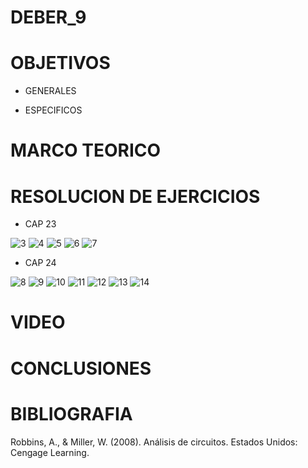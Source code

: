 # DEBER_9
# OBJETIVOS

* GENERALES

* ESPECIFICOS

# MARCO TEORICO

# RESOLUCION DE EJERCICIOS

* CAP 23

![3](https://user-images.githubusercontent.com/85193519/132600684-16c29a17-c6b4-4f01-82f2-c97d254b7ad0.jpg)
![4](https://user-images.githubusercontent.com/85193519/132600701-1e53630a-3d24-458c-9f7b-af775768e5c8.jpg)
![5](https://user-images.githubusercontent.com/85193519/132600710-1e098e4b-e092-4422-b02c-c5236095af71.jpg)
![6](https://user-images.githubusercontent.com/85193519/132600717-6c32489c-fbdd-406a-89e2-f748f52cf845.jpg)
![7](https://user-images.githubusercontent.com/85193519/132600725-fbaf86eb-3012-415c-a476-8b23e6f24002.jpg)

* CAP 24

![8](https://user-images.githubusercontent.com/85193519/132600907-19890c3b-1880-4729-a8e2-64eed4722207.jpg)
![9](https://user-images.githubusercontent.com/85193519/132600921-0d7e88cd-e5f2-4837-bfb8-6f79cbc76560.jpg)
![10](https://user-images.githubusercontent.com/85193519/132600929-26f84364-cb02-4736-bbb2-71711a2a3e62.jpg)
![11](https://user-images.githubusercontent.com/85193519/132600939-b06845ee-f416-4fe7-9c14-6ba5b6ee6488.jpg)
![12](https://user-images.githubusercontent.com/85193519/132600954-cb2104e2-92d4-4151-9be7-dfd532668f52.jpg)
![13](https://user-images.githubusercontent.com/85193519/132600961-ca1e8e59-1bec-404d-a420-ba0b02879bd0.jpg)
![14](https://user-images.githubusercontent.com/85193519/132600970-cd4aa84b-2d49-43a0-91bc-d2fb0107d893.jpg)


# VIDEO

# CONCLUSIONES

# BIBLIOGRAFIA 
Robbins, A., & Miller, W. (2008). Análisis de circuitos. Estados Unidos: Cengage Learning.
